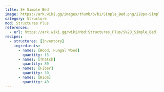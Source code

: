 ```yaml
---
title: S+ Simple Bed
image: https://ark.wiki.gg/images/thumb/b/b1/Simple_Bed.png/228px-Simple_Bed.png
category: Structure
mod: Structures Plus
references:
  - url: https://ark.wiki.gg/wiki/Mod:Structures_Plus/S%2B_Simple_Bed
recipes: 
  - structures: [Inventory]
    ingredients: 
      - names: [Wood, Fungal Wood]
        quantity: 15
      - names: [Thatch]
        quantity: 80
      - names: [Fiber]
        quantity: 30
      - names: [Hide]
        quantity: 40
---
```


